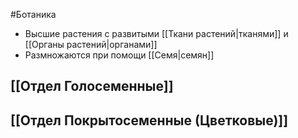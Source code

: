#Ботаника 
- Высшие растения с развитыми [[Ткани растений|тканями]] и [[Органы растений|органами]]
- Размножаются при помощи [[Семя|семян]]
## [[Отдел Голосеменные]]
## [[Отдел Покрытосеменные (Цветковые)]] 